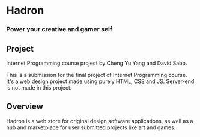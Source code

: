 # Hadron
### Power your creative and gamer self

## Project
Internet Programming course project by Cheng Yu Yang and David Sabb.

This is a submission for the final project of Internet Programming course. It's a web design project made using purely HTML, CSS and JS. Server-end is not made in this project.

## Overview
Hadron is a web store for original design software applications, as well as a hub and marketplace for user submitted projects like art and games.
